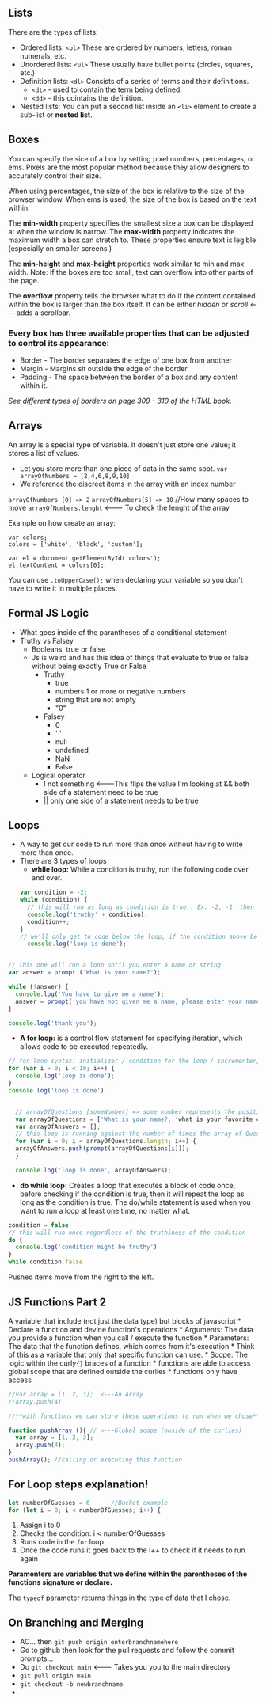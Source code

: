 ## Lists

There are the types of lists:

* Ordered lists:  `<ol>` These are ordered by numbers, letters, roman numerals, etc.
* Unordered lists: `<ul>` These usually have bullet points (circles, squares, etc.)
* Definition lists: `<dl>` Consists of a series of terms and their definitions.
    * `<dt>` - used to contain the term being defined.
    * `<dd>` - this cointains the definition.
* Nested lists: You can put a second list inside an `<li>` element to create a sub-list or **nested list**.

## Boxes

You can specify the sice of a box by setting pixel numbers, percentages, or ems.  Pixels are the most popular method because they allow designers to accurately control their size.

When using percentages, the size of the box is relative to the size of the browser window.  When ems is used, the size of the box is based on the text within.  

The **min-width** property specifies the smallest size a box can be displayed at when the window is narrow.  The **max-width** property indicates the maximum width a box can stretch to.  These properties ensure text is legible (especially on smaller screens.)

The **min-height** and **max-height** properties work similar to min and max width.  Note: If the boxes are too small, text can overflow into other parts of the page.

The **overflow** property tells the browser what to do if the content contained within the box is larger than the box itself.  It can be either *hidden* or *scroll* <--- adds a scrollbar.

### Every box has three available properties that can be adjusted to control its appearance:

* Border - The border separates the edge of one box from another
* Margin - Margins sit outside the edge of the border
* Padding - The space between the border of a box and any content within it.  

*See different types of borders on page 309 - 310 of the HTML book.*

## Arrays

An array is a special type of variable.  It doesn't just store one value; it stores a list of values.

  - Let you store more than one piece of data in the same spot.
  `var arrayOfNumbers = [2,4,6,8,9,10]`
  - We reference the discreet items in the array with an index number

  `arrayOfNumbers [0] => 2`
  `arrayOfNumbers[5] => 10` //How many spaces to move
  `arrayOfNumbers.lenght` <--- To check the lenght of the array

Example on how create an array:

```
var colors;
colors = ['white', 'black', 'custom'];

var el = document.getElementById('colors');
el.textContent = colors[0];
```

You can use `.toUpperCase();` when declaring your variable so you don't have to write it in multiple places.
## Formal JS Logic

* What goes inside of the parantheses of a conditional statement
* Truthy vs Falsey
  * Booleans, true or false
  * Js is weird and has this idea of things that evaluate to true or false without being exactly True or False
    * Truthy
      * true
      * numbers 1 or more or negative numbers
      * string that are not empty
      * "0" 
    * Falsey
      * 0
      * ' '
      * null
      * undefined
      * NaN
      * False
  * Logical operator
    * ! not something <---This flips the value I'm looking at
    && both side of a statement need to be true
    * || only one side of a statement needs to be true 

## Loops

- A way to get our code to run more than once without having to write more than once.
- There are 3 types of loops
  - **while loop:**  While a condition is truthy, run the following code over and over.
  ```javascript
  var condition = -2;
  while (condition) {
    // this will run as long as condition is true.. Ex. -2, -1, then 0 which is Falsey
    console.log('truthy' + condition);
    condition++;
  }
  // we'll only get to code below the loop, if the condition above becomes falsey at some point. 
    console.log('loop is done');
    ```
```javascript

// This one will run a loop until you enter a name or string
var answer = prompt ('What is your name?');

while (!answer) {
  console.log('You have to give me a name');
  answer = prompt('you have not given me a name, please enter your name');
}

console.log('thank you');
```

  - **A for loop:**  is a control flow statement for specifying iteration, which allows code to be executed repeatedly.

  ```javascript
  // for loop syntax: initializer / condition for the loop / incrementer, the thing that occur after every loop
  for (var i = 0; i < 10; i++) {
    console.log('loop is done');
  }
  console.log('loop is done')
```

``` javascript

  // arrayOfQuestions [someNumber] => some number represents the position of items within the array.
  var arrayOfQuestions = ['What is your name?, 'what is your favorite color?'];
  var arrayOfAnswers = [];
  // this loop is running against the number of times the array of Questions.
  for (var i = 0; i < arrayOfQuestions.length; i++) {
  arrayOfAnswers.push(prompt(arrayOfQuestions[i]));
  }

  console.log('loop is done', arrayOfAnswers);
```

  - **do while loop:** Creates a loop that executes a block of code once, before checking if the condition is true, then it will repeat the loop as long as the condition is true. The do/while statement is used when you want to run a loop at least one time, no matter what.

  ```javascript
  condition = false
  // this will run once regardless of the truthiness of the condition
  do {
    console.log('condition might be truthy')
  }
  while condition.false
  ```

  Pushed items move from the right to the left.

  ## JS Functions Part 2

  A variable that include (not just the data type) but blocks of javascript
    * Declare a function and devine function's operations
    * Arguments: The data you provide a function when you call / execute the function
    * Parameters: The data that the function defines, which comes from it's execution
      * Think of this as a variable that only that specific function can use.
    * Scope: The logic within the curly`{}` braces of a function
      * functions are able to access global scope that are defined outside the curlies
      * functions only have access 

  ```javascript
  //var array = [1, 2, 3];  <---An Array
  //array.push(4)

  //**with functions we can store these operations to run when we chose**

  function pushArray (){ // <---Global scope (ouside of the curlies)
    var array = [1, 2, 3];
    array.push(4);
  }
  pushArray(); //calling or executing this function
  ```
## For Loop steps explanation!

```javascript
let numberOfGuesses = 6      //Bucket example
for (let i = 0; i < numberOfGuesses; i++) {
  ```
1. Assign i to 0
2. Checks the condition: i < numberOfGuesses
3. Runs code in the `for` loop
4. Once the code runs it goes back to the i++ to check if it needs to run again

**Paramenters are variables that we define within the parentheses of the functions signature or declare.**

The `typeof` parameter returns things in the type of data that I chose.

## On Branching and Merging

* AC...  then `git push origin enterbranchnamehere`
* Go to github then look for the pull requests and follow the commit prompts...
* Do `git checkout main`  <--- Takes you you to the main directory
* `git pull origin main`
* `git checkout -b newbranchname`
* 